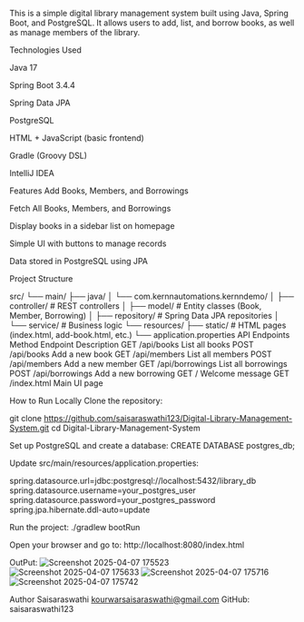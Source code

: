 This is a simple digital library management system built using Java, Spring Boot, and PostgreSQL. It allows users to add, list, and borrow books, as well as manage members of the library.

 Technologies Used 
 
   Java 17

  Spring Boot 3.4.4

  Spring Data JPA

  PostgreSQL

  HTML + JavaScript (basic frontend)

  Gradle (Groovy DSL)

  IntelliJ IDEA

 Features
  Add Books, Members, and Borrowings

  Fetch All Books, Members, and Borrowings

  Display books in a sidebar list on homepage

  Simple UI with buttons to manage records

  Data stored in PostgreSQL using JPA

 Project Structure
 
src/
 └── main/
     ├── java/
     │   └── com.kernnautomations.kernndemo/
     │       ├── controller/     # REST controllers
     │       ├── model/          # Entity classes (Book, Member, Borrowing)
     │       ├── repository/     # Spring Data JPA repositories
     │       └── service/        # Business logic 
     └── resources/
         ├── static/             # HTML pages (index.html, add-book.html, etc.)
         └── application.properties
API Endpoints
Method	Endpoint	Description
GET	/api/books	List all books
POST	/api/books	Add a new book
GET	/api/members	List all members
POST	/api/members	Add a new member
GET	/api/borrowings	List all borrowings
POST	/api/borrowings	Add a new borrowing
GET	/	Welcome message
GET	/index.html	Main UI page

How to Run Locally
Clone the repository:

git clone https://github.com/saisaraswathi123/Digital-Library-Management-System.git
cd Digital-Library-Management-System

Set up PostgreSQL and create a database:
CREATE DATABASE postgres_db;

Update src/main/resources/application.properties:

spring.datasource.url=jdbc:postgresql://localhost:5432/library_db
spring.datasource.username=your_postgres_user
spring.datasource.password=your_postgres_password
spring.jpa.hibernate.ddl-auto=update

Run the project:
./gradlew bootRun

Open your browser and go to:
 http://localhost:8080/index.html

OutPut:
 ![Screenshot 2025-04-07 175523](https://github.com/user-attachments/assets/e16a0763-33bf-49ef-9d24-d275f79ce32e)
 ![Screenshot 2025-04-07 175633](https://github.com/user-attachments/assets/0ae045a5-aadd-4c17-8d7f-0478b6dde1c5)
 ![Screenshot 2025-04-07 175716](https://github.com/user-attachments/assets/8dafb8a2-df66-4e95-a0be-d2d5b3c7321e)
 ![Screenshot 2025-04-07 175742](https://github.com/user-attachments/assets/407768a1-ea7b-4248-a3f5-224c9e757fcc)

 Author
Saisaraswathi
 kourwarsaisaraswathi@gmail.com
 GitHub: saisaraswathi123




